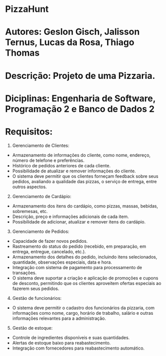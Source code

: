 # PizzaHunt

# Autores: Geslon Gisch, Jalisson Ternus, Lucas da Rosa, Thiago Thomas
# Descrição: Projeto de uma Pizzaria.

# Diciplinas: Engenharia de Software, Programação 2 e Banco de Dados 2 

# Requisitos:
1. Gerenciamento de Clientes:

- Armazenamento de informações do cliente, como nome, endereço, número de telefone e preferências.
- Histórico de pedidos anteriores de cada cliente.
- Possibilidade de atualizar e remover informações do cliente.
- O sistema deve permitir que os clientes forneçam feedback sobre seus pedidos, avaliando a qualidade das pizzas, o serviço de entrega, entre outros aspectos.

2. Gerenciamento de Cardápio:

- Armazenamento dos itens do cardápio, como pizzas, massas, bebidas, sobremesas, etc.
- Descrição, preço e informações adicionais de cada item.
- Possibilidade de adicionar, atualizar e remover itens do cardápio.

3. Gerenciamento de Pedidos:

- Capacidade de fazer novos pedidos.
- Rastreamento do status do pedido (recebido, em preparação, em entrega, entregue, cancelado, etc.).
- Armazenamento dos detalhes do pedido, incluindo itens selecionados, quantidade, observações especiais, data e hora.
- Integração com sistema de pagamento para processamento de transações.
- O sistema deve suportar a criação e aplicação de promoções e cupons de desconto, permitindo que os clientes aproveitem ofertas especiais ao fazerem seus pedidos.

4. Gestão de funcionários: 

- O sistema deve permitir o cadastro dos funcionários da pizzaria, com informações como nome, cargo, horário de trabalho, salário e outras informações relevantes para a administração.

5. Gestão de estoque:

- Controle de ingredientes disponíveis e suas quantidades.
- Alertas de estoque baixo para reabastecimento.
- Integração com fornecedores para reabastecimento automático.